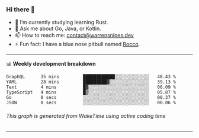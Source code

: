 ### Hi there 👋

- 🌱 I’m currently studying learning Rust.
- 💬 Ask me about Go, Java, or Kotlin.
- 📫 How to reach me: contact@warrensnipes.dev
- ⚡ Fun fact: I have a blue nose pitbull named [Rocco](https://i.imgur.com/iLsSCKu.jpg).

-------

📊 **Weekly development breakdown**
<!--START_SECTION:waka-->

```text
GraphQL      35 mins         ████████████░░░░░░░░░░░░░   48.43 %
YAML         28 mins         █████████▓░░░░░░░░░░░░░░░   39.13 %
Text         4 mins          █▓░░░░░░░░░░░░░░░░░░░░░░░   06.09 %
TypeScript   4 mins          █▒░░░░░░░░░░░░░░░░░░░░░░░   05.87 %
Go           0 secs          ░░░░░░░░░░░░░░░░░░░░░░░░░   00.37 %
JSON         0 secs          ░░░░░░░░░░░░░░░░░░░░░░░░░   00.06 %
```

<!--END_SECTION:waka-->
###### *This graph is generated from WakeTime using active coding time*
-------
